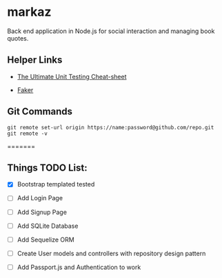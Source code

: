 # markaz
Back end application in Node.js for social interaction and managing book quotes. 



## Helper Links 
- [The Ultimate Unit Testing Cheat-sheet](https://gist.github.com/yoavniran/1e3b0162e1545055429e#chai)

- [Faker](https://www.npmjs.com/package/faker)


## Git Commands 

```
git remote set-url origin https://name:password@github.com/repo.git
git remote -v

```
=======
## Things TODO List:
 - [x] Bootstrap templated tested
 - [ ] Add Login Page
 - [ ] Add Signup Page
 - [ ] Add SQLite Database
 - [ ] Add Sequelize ORM
 - [ ] Create User models and controllers with repository design pattern
 - [ ] Add Passport.js and Authentication to work

